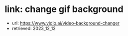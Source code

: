# link: change gif background
- url: https://www.vidio.ai/video-background-changer
- retrieved: 2023_12_12
